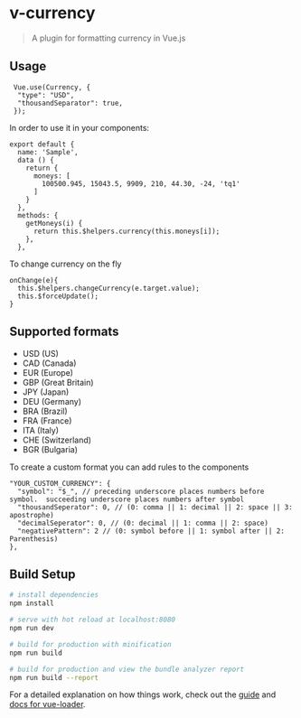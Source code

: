 # v-currency

> A plugin for formatting currency in Vue.js

## Usage

```
 Vue.use(Currency, {
  "type": "USD",
  "thousandSeparator": true,
 });
```

In order to use it in your components:

```
export default {
  name: 'Sample',
  data () {
    return {
      moneys: [
        100500.945, 15043.5, 9909, 210, 44.30, -24, 'tq1'
      ]
    }
  },
  methods: {
    getMoneys(i) {
      return this.$helpers.currency(this.moneys[i]);
    },
  },

```

To change currency on the fly
```
onChange(e){
  this.$helpers.changeCurrency(e.target.value);
  this.$forceUpdate();
}
```

## Supported formats
* USD (US)
* CAD (Canada)
* EUR (Europe)
* GBP (Great Britain)
* JPY (Japan)
* DEU (Germany)
* BRA (Brazil)
* FRA (France)
* ITA (Italy)
* CHE (Switzerland)
* BGR (Bulgaria)

To create a custom format you can add rules to the components

```
"YOUR_CUSTOM_CURRENCY": {
  "symbol": "$_", // preceding underscore places numbers before symbol.  succeeding underscore places numbers after symbol
  "thousandSeperator": 0, // (0: comma || 1: decimal || 2: space || 3: apostrophe)
  "decimalSeperator": 0, // (0: decimal || 1: comma || 2: space)
  "negativePattern": 2 // (0: symbol before || 1: symbol after || 2: Parenthesis)
},
```

## Build Setup

``` bash
# install dependencies
npm install

# serve with hot reload at localhost:8080
npm run dev

# build for production with minification
npm run build

# build for production and view the bundle analyzer report
npm run build --report
```

For a detailed explanation on how things work, check out the [guide](http://vuejs-templates.github.io/webpack/) and [docs for vue-loader](http://vuejs.github.io/vue-loader).
